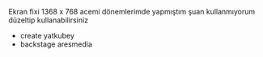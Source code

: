 Ekran fixi 1368 x 768 acemi dönemlerimde yapmıştım şuan kullanmıyorum düzeltip kullanabilirsiniz

- create yatkubey 
- backstage aresmedia
